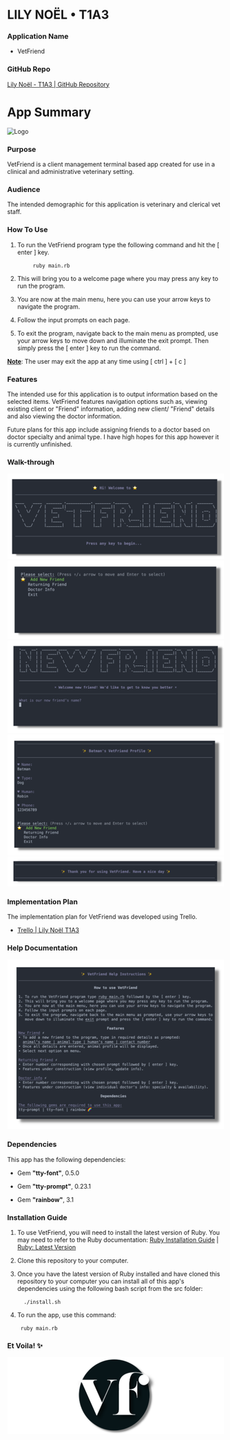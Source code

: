 
# LILY NOËL • T1A3
### Application Name
- VetFriend

### GitHub Repo
[Lily Noël - T1A3 | GitHub Repository](https://github.com/lilynoel/T1A3)

# App Summary

![Logo](./docs/T1A3.png)

### Purpose 
VetFriend is a client management terminal based app created for use in a clinical and administrative veterinary setting. 
### Audience 
The intended demographic for this application is veterinary and clerical vet staff. 

###  How To Use 
1. To run the VetFriend program type the following command and hit the [ enter ] key.

            ruby main.rb

2. This will bring you to a welcome page where you may press any key to run the program.

3. You are now at the main menu, here you can use your arrow keys to navigate the program.
   
4. Follow the input prompts on each page.

1. To exit the program, navigate back to the main menu as prompted, use your arrow keys to move down and illuminate the exit prompt. Then simply press the [ enter ] key to run the command.

<u><b>Note</b></u>:
The user may exit the app at any time using [ ctrl ] + [ c ]

###  Features 
The intended use for this application is to output information based on the selected items. VetFriend features navigation options such as, viewing existing client or "Friend" information, adding new client/ "Friend" details and also viewing the doctor information.

Future plans for this app include assigning friends to a doctor based on doctor specialty and animal type. I have high hopes for this app however it is currently unfinished. 

### Walk-through

![WelcomePage](./docs/welcome-page.png)
![MainMenu](./docs/main-menu.png)
![NewFriend](./docs/new-friend.png)
![Profile](./docs/profile.png)
![ThankYou](./docs/thankyou.png)

### Implementation Plan 
The implementation plan for VetFriend was developed using Trello. 
- [Trello | Lily Noël T1A3](https://trello.com/b/Lw1CPssH/t1a3)

### Help Documentation
![HelpInfo](./docs/help-screen.png)

### Dependencies 
This app has the following dependencies:

- Gem <b>"tty-font"</b>, 0.5.0

- Gem <b>"tty-prompt"</b>, 0.23.1

- Gem <b>"rainbow"</b>, 3.1

### Installation Guide 

1. To use VetFriend, you will need to install the latest version of Ruby. You may need to refer to the Ruby documentation:  [Ruby Installation Guide](https://www.ruby-lang.org/en/documentation/installation/) | [Ruby: Latest Version](https://www.ruby-lang.org/en/)

2. Clone this repository to your computer. 

3. Once you have the latest version of Ruby installed and have cloned this repository to your computer you can install all of this app's dependencies using the following bash script from the src folder:
        
         ./install.sh

4. To run the app, use this command:
            
        ruby main.rb

### Et Voila! ✨
![Logo](./docs/vf.png) 

<br>
<br>

